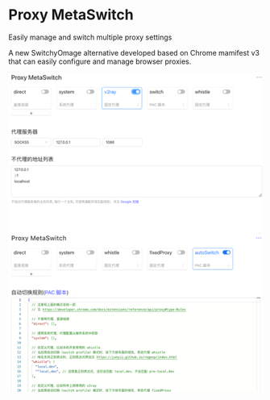 # Proxy MetaSwitch

Easily manage and switch multiple proxy settings

A new SwitchyOmage alternative developed based on Chrome mamifest v3 that can easily configure and manage browser proxies.

![Proxy MetaSwitch](assets/m01.png)
![Proxy MetaSwitch](assets/m02.png)

